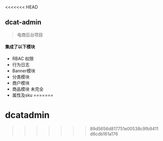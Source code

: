 <<<<<<< HEAD
## dcat-admin
> 电商后台项目

#### 集成了以下模块

- RBAC 权限
- 行为日志
- Banner模块
- 分类模块
- 商户模块
- 商品模块 未完全
- 属性及sku
=======
# dcatadmin
>>>>>>> 89d5656d817751e00538c9fb9411d6cdb161a176

